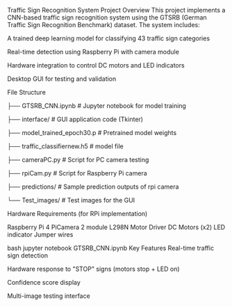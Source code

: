 Traffic Sign Recognition System
Project Overview
This project implements a CNN-based traffic sign recognition system using the GTSRB (German Traffic Sign Recognition Benchmark) dataset. The system includes:

A trained deep learning model for classifying 43 traffic sign categories

Real-time detection using Raspberry Pi with camera module

Hardware integration to control DC motors and LED indicators

Desktop GUI for testing and validation

File Structure

├── GTSRB_CNN.ipynb            # Jupyter notebook for model training

├── interface/                 # GUI application code (Tkinter)

├── model_trained_epoch30.p    # Pretrained model weights

├── traffic_classifiernew.h5   # model file

├── cameraPC.py                # Script for PC camera testing

├── rpiCam.py                  # Script for Raspberry Pi camera

├── predictions/               # Sample prediction outputs of rpi camera

└── Test_images/               # Test images for the GUI

Hardware Requirements (for RPi implementation)

Raspberry Pi 4
PiCamera 2 module
L298N Motor Driver
DC Motors (x2)
LED indicator
Jumper wires

bash
jupyter notebook GTSRB_CNN.ipynb
Key Features
Real-time traffic sign detection

Hardware response to "STOP" signs (motors stop + LED on)

Confidence score display

Multi-image testing interface
